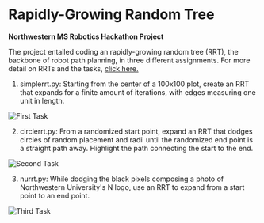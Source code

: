 # Rapidly-Growing Random Tree
**Northwestern MS Robotics Hackathon Project**

The project entailed coding an rapidly-growing random tree (RRT), the backbone of robot path planning, in three different assignments. For more detail on RRTs and the tasks, [click here.](https://nu-msr.github.io/hackathon_site/rrt_challenge.html)

1) simplerrt.py: Starting from the center of a 100x100 plot, create an RRT that expands for a finite amount of iterations, with edges measuring one unit in length.

![First Task](https://drive.google.com/uc?id=1ms7Uc_3Lsg8wZM0oA3D5svMtdIof2HQc)

2) circlerrt.py: From a randomized start point, expand an RRT that dodges circles of random placement and radii until the randomized end point is a straight path away. Highlight the path connecting the start to the end.

![Second Task](https://drive.google.com/uc?id=183Um3f6POrgbda9IbAOgRCua8kUYE-bD)

3) nurrt.py: While dodging the black pixels composing a photo of Northwestern University's N logo, use an RRT to expand from a start point to an end point.

![Third Task](https://drive.google.com/uc?id=1YyQO4MjkuLjSLO-iOjLT2mm9KuZSRz2-)
